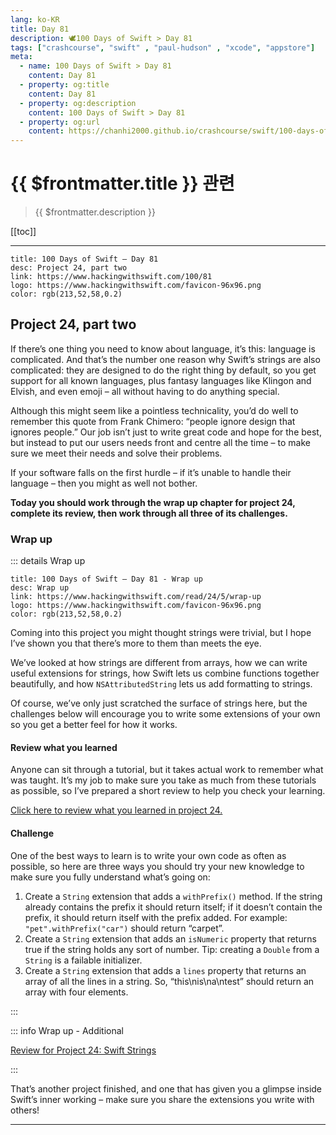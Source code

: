 ```yaml
---
lang: ko-KR
title: Day 81
description: 🕊️100 Days of Swift > Day 81
tags: ["crashcourse", "swift" , "paul-hudson" , "xcode", "appstore"]
meta:
  - name: 100 Days of Swift > Day 81
    content: Day 81
  - property: og:title
    content: Day 81
  - property: og:description
    content: 100 Days of Swift > Day 81
  - property: og:url
    content: https://chanhi2000.github.io/crashcourse/swift/100-days-of-swift/81.html
---
```


# {{ $frontmatter.title }} 관련

> {{ $frontmatter.description }}

[[toc]]

---

```card
title: 100 Days of Swift – Day 81
desc: Project 24, part two
link: https://www.hackingwithswift.com/100/81
logo: https://www.hackingwithswift.com/favicon-96x96.png
color: rgb(213,52,58,0.2)
```

## Project 24, part two

If there’s one thing you need to know about language, it’s this: language is complicated. And that’s the number one reason why Swift’s strings are also complicated: they are designed to do the right thing by default, so you get support for all known languages, plus fantasy languages like Klingon and Elvish, and even emoji – all without having to do anything special.

Although this might seem like a pointless technicality, you’d do well to remember this quote from Frank Chimero: “people ignore design that ignores people.” Our job isn’t just to write great code and hope for the best, but instead to put our users needs front and centre all the time – to make sure we meet their needs and solve their problems.

If your software falls on the first hurdle – if it’s unable to handle their language – then you might as well not bother.

__Today you should work through the wrap up chapter for project 24, complete its review, then work through all three of its challenges.__

### Wrap up

::: details Wrap up

```card
title: 100 Days of Swift – Day 81 - Wrap up
desc: Wrap up
link: https://www.hackingwithswift.com/read/24/5/wrap-up
logo: https://www.hackingwithswift.com/favicon-96x96.png
color: rgb(213,52,58,0.2)
```

<YouTube id="yzq0jaNsutE" />

Coming into this project you might thought strings were trivial, but I hope I’ve shown you that there’s more to them than meets the eye.

We’ve looked at how strings are different from arrays, how we can write useful extensions for strings, how Swift lets us combine functions together beautifully, and how `NSAttributedString` lets us add formatting to strings.

Of course, we’ve only just scratched the surface of strings here, but the challenges below will encourage you to write some extensions of your own so you get a better feel for how it works.

#### Review what you learned

Anyone can sit through a tutorial, but it takes actual work to remember what was taught. It’s my job to make sure you take as much from these tutorials as possible, so I’ve prepared a short review to help you check your learning.

[Click here to review what you learned in project 24.][project-24-swift-strings]

#### Challenge

One of the best ways to learn is to write your own code as often as possible, so here are three ways you should try your new knowledge to make sure you fully understand what’s going on:

1. Create a `String` extension that adds a `withPrefix()` method. If the string already contains the prefix it should return itself; if it doesn’t contain the prefix, it should return itself with the prefix added. For example: `"pet".withPrefix("car")` should return “carpet”.
2. Create a `String` extension that adds an `isNumeric` property that returns true if the string holds any sort of number. Tip: creating a `Double` from a `String` is a failable initializer.
3. Create a `String` extension that adds a `lines` property that returns an array of all the lines in a string. So, “this\nis\na\ntest” should return an array with four elements.

:::

::: info Wrap up - Additional

[Review for Project 24: Swift Strings][project-24-swift-strings]

:::

That’s another project finished, and one that has given you a glimpse inside Swift’s inner working – make sure you share the extensions you write with others!

---

<TagLinks />

[project-24-swift-strings]: https://www.hackingwithswift.com/review/hws/project-24-swift-strings